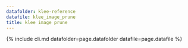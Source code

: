 ```yaml
---
datafolder: klee-reference
datafile: klee_image_prune
title: klee image prune
---
```

{% include cli.md datafolder=page.datafolder datafile=page.datafile %}
